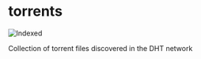 torrents 
========
![Indexed](https://img.shields.io/badge/indexed-202121-blue)

Collection of torrent files discovered in the DHT network
